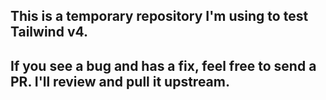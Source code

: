 ## This is a temporary repository I'm using to test Tailwind v4.

## If you see a bug and has a fix, feel free to send a PR. I'll review and pull it upstream.
